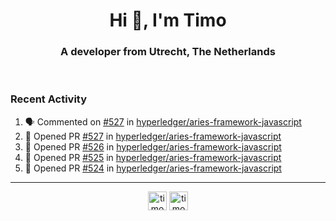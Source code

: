 <h1 align="center">Hi 👋, I'm Timo</h1>
<h3 align="center">A developer from Utrecht, The Netherlands</h3>
<br/>
<!-- https://github.com/rahuldkjain/github-profile-readme-generator --!>

<!--  <p align="left"><img src="https://github-readme-stats.vercel.app/api?username=timoglastra&show_icons=true&count_private=true&" alt="timoglastra" /></p> --!>

<!--
Github language stats
<p align="left"><img src="https://github-readme-stats.vercel.app/api/top-langs/?username=timoglastra&layout=compact" alt="timoglastra" /><p>
-->

<!-- Codestats language stats -->
<!-- <p align="left"><img src="https://codestats-readme.vercel.app/api/top-langs/?username=timoglastra&layout=compact&language_count=12" alt="timoglastra" /><p>    --!>
  
<h3>Recent Activity</h3>

<!--START_SECTION:activity-->
1. 🗣 Commented on [#527](https://github.com/hyperledger/aries-framework-javascript/issues/527) in [hyperledger/aries-framework-javascript](https://github.com/hyperledger/aries-framework-javascript)
2. 💪 Opened PR [#527](https://github.com/hyperledger/aries-framework-javascript/pull/527) in [hyperledger/aries-framework-javascript](https://github.com/hyperledger/aries-framework-javascript)
3. 💪 Opened PR [#526](https://github.com/hyperledger/aries-framework-javascript/pull/526) in [hyperledger/aries-framework-javascript](https://github.com/hyperledger/aries-framework-javascript)
4. 💪 Opened PR [#525](https://github.com/hyperledger/aries-framework-javascript/pull/525) in [hyperledger/aries-framework-javascript](https://github.com/hyperledger/aries-framework-javascript)
5. 💪 Opened PR [#524](https://github.com/hyperledger/aries-framework-javascript/pull/524) in [hyperledger/aries-framework-javascript](https://github.com/hyperledger/aries-framework-javascript)
<!--END_SECTION:activity-->

---

<p align="center">
<a href="https://twitter.com/timoglastra" target="blank"><img align="center" src="https://cdn.jsdelivr.net/npm/simple-icons@3.0.1/icons/twitter.svg" alt="timoglastra" height="30" width="30" /></a>
<a href="https://linkedin.com/in/timoglastra" target="blank"><img align="center" src="https://cdn.jsdelivr.net/npm/simple-icons@3.0.1/icons/linkedin.svg" alt="timoglastra" height="30" width="30" /></a>
</p>




